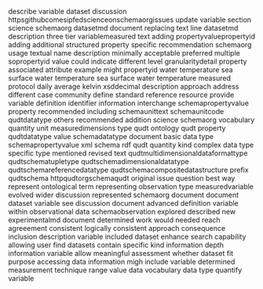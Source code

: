 describe variable dataset discussion httpsgithubcomesipfedscienceonschemaorgissues update variable section science schemaorg datasetmd document replacing text line datasetmd description three tier variablemeasured text adding propertyvaluepropertyid adding additional structured property specific recommendation schemaorg usage textual name description minimally acceptable preferred multiple sopropertyid value could indicate different level granularitydetail property associated attribute example might propertyid water temperature sea surface water temperature sea surface water temperature measured protocol daily average kelvin xsddecimal description approach address different case community define standard reference resource provide variable definition identifier information interchange schemapropertyvalue property recommended including schemaunittext schemaunitcode qudtdatatype others recommended addition science schemaorg vocabulary quantity unit measuredimensions type qudt ontology qudt property qudtdatatype value schemadatatype document basic data type schemapropertyvalue xml schema rdf qudt quantity kind complex data type specific type mentioned revised text qudtmultidimensionaldataformattype qudtschematupletype qudtschemadimensionaldatatype qudtschemareferencedatatype qudtschemacompositedatastructure prefix qudtschema httpqudtorgschemaqudt original issue question best way represent ontological term representing observation type measuredvariable evolved wider discussion represented schemaorg document document dataset variable see discussion document advanced definition variable within observational data schemaobservation explored described new experimentalmd document determined work would needed reach agreeement consistent logically consistent approach consequence inclusion description variable included dataset enhance search capability allowing user find datasets contain specific kind information depth information variable allow meaningful assessment whether dataset fit purpose accessing data information migh include variable determined measurement technique range value data vocabulary data type quantify variable